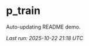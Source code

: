 # p_train

Auto-updating README demo.

<!--START_SECTION:status-->
_Last run: 2025-10-22 21:18 UTC_
<!--END_SECTION:status-->











































































































































































































































































































































































































































































































































































































































































































































































































































































































































































































































































































































































































































































































































































































